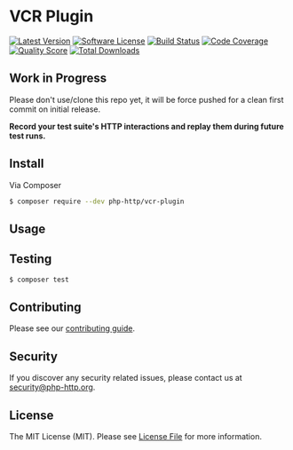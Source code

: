 # VCR Plugin

[![Latest Version](https://img.shields.io/github/release/php-http/vcr-plugin.svg?style=flat-square)](https://github.com/php-http/vcr-plugin/releases)
[![Software License](https://img.shields.io/badge/license-MIT-brightgreen.svg?style=flat-square)](LICENSE)
[![Build Status](https://img.shields.io/travis/php-http/vcr-plugin.svg?style=flat-square)](https://travis-ci.org/php-http/vcr-plugin)
[![Code Coverage](https://img.shields.io/scrutinizer/coverage/g/php-http/vcr-plugin.svg?style=flat-square)](https://scrutinizer-ci.com/g/php-http/vcr-plugin)
[![Quality Score](https://img.shields.io/scrutinizer/g/php-http/vcr-plugin.svg?style=flat-square)](https://scrutinizer-ci.com/g/php-http/vcr-plugin)
[![Total Downloads](https://img.shields.io/packagist/dt/php-http/vcr-plugin.svg?style=flat-square)](https://packagist.org/packages/php-http/vcr-plugin)

## Work in Progress

Please don't use/clone this repo yet, it will be force pushed for a clean first commit on initial release.

**Record your test suite's HTTP interactions and replay them during future test runs.**

## Install

Via Composer

``` bash
$ composer require --dev php-http/vcr-plugin
```

## Usage


## Testing

``` bash
$ composer test
```


## Contributing

Please see our [contributing guide](http://docs.php-http.org/en/latest/development/contributing.html).


## Security

If you discover any security related issues, please contact us at [security@php-http.org](mailto:security@php-http.org).


## License

The MIT License (MIT). Please see [License File](LICENSE) for more information.
